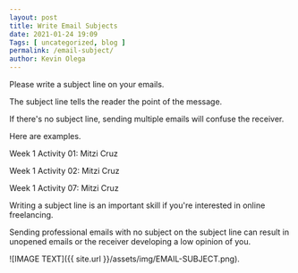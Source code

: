 ```yaml
--- 
layout: post 
title: Write Email Subjects
date: 2021-01-24 19:09
Tags: [ uncategorized, blog ]
permalink: /email-subject/ 
author: Kevin Olega 
--- 
```

Please write a subject line on your emails.

The subject line tells the reader the point of the message.

If there's no subject line, sending multiple emails will confuse the receiver.

Here are examples.

Week 1 Activity 01: Mitzi Cruz

Week 1 Activity 02: Mitzi Cruz

Week 1 Activity 07: Mitzi Cruz

Writing a subject line is an important skill if you're interested in online freelancing.

Sending professional emails with no subject on the subject line can result in unopened emails or the receiver developing a low opinion of you.

![IMAGE TEXT]({{ site.url }}/assets/img/EMAIL-SUBJECT.png).